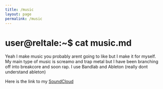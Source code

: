 ```yaml
---
title: /music
layout: page
permalink: /music
---
```


# user@reltale:~$ cat music.md

Yeah I make music you probably arent going to like but I make it for myself. My main type of music is screamo and trap metal but I have been branching off into breakcore and soon rap. I use Bandlab and Ableton (really dont understand ableton)

Here is the link to my <a href="https://soundcloud.com/reltale">SoundCloud</a>

